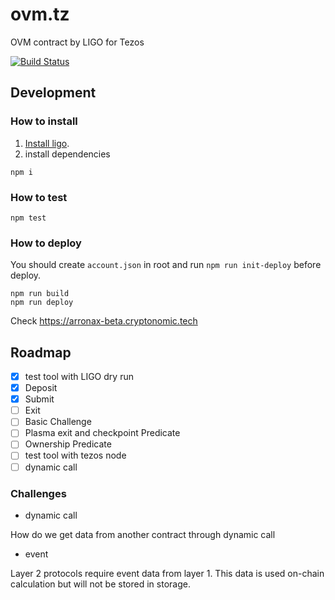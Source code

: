 # ovm.tz

OVM contract by LIGO for Tezos

[![Build Status](https://github.com/cryptoeconomicslab/ovm.tz/workflows/Test/badge.svg?branch=master)](https://github.com/cryptoeconomicslab/ovm.tz/actions)

## Development

### How to install

1. [Install ligo](https://ligolang.org/docs/intro/installation/).
2. install dependencies

```
npm i
```

### How to test

```
npm test
```

### How to deploy

You should create `account.json` in root and run `npm run init-deploy` before deploy.

```
npm run build
npm run deploy
```

Check https://arronax-beta.cryptonomic.tech

## Roadmap

- [x] test tool with LIGO dry run
- [x] Deposit
- [x] Submit
- [ ] Exit
- [ ] Basic Challenge
- [ ] Plasma exit and checkpoint Predicate
- [ ] Ownership Predicate
- [ ] test tool with tezos node
- [ ] dynamic call

### Challenges

- dynamic call

How do we get data from another contract through dynamic call

- event

Layer 2 protocols require event data from layer 1. This data is used on-chain calculation but will not be stored in storage.
